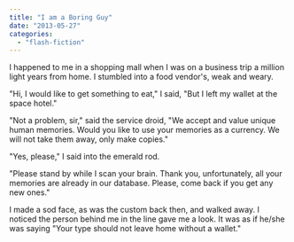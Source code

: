 ```yaml
---
title: "I am a Boring Guy"
date: "2013-05-27"
categories: 
  - "flash-fiction"
---
```


I happened to me in a shopping mall when I was on a business trip a million light years from home. I stumbled into a food vendor's, weak and weary.

"Hi, I would like to get something to eat," I said, "But I left my wallet at the space hotel."

"Not a problem, sir," said the service droid, "We accept and value unique human memories. Would you like to use your memories as a currency. We will not take them away, only make copies."

"Yes, please," I said into the emerald rod.

"Please stand by while I scan your brain. Thank you, unfortunately, all your memories are already in our database. Please, come back if you get any new ones."

I made a sod face, as was the custom back then, and walked away. I noticed the person behind me in the line gave me a look. It was as if he/she was saying "Your type should not leave home without a wallet."
